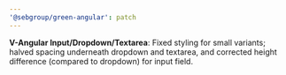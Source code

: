 ```yaml
---
'@sebgroup/green-angular': patch
---
```


**V-Angular Input/Dropdown/Textarea**: Fixed styling for small variants; halved spacing underneath dropdown and textarea, and corrected height difference (compared to dropdown) for input field.
